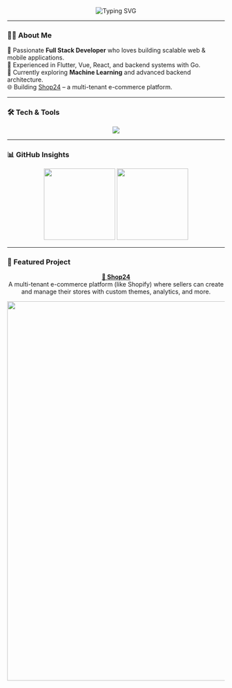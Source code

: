 <!-- 🌟 Profile Header -->
<div align="center">
  <img src="https://readme-typing-svg.herokuapp.com?font=JetBrains+Mono&pause=1000&color=00C2FF&center=true&vCenter=true&width=500&lines=Hi+%F0%9F%91%8B%2C+I'm+Endale!;Full+Stack+%26+Mobile+App+Developer;Machine+Learning+Enthusiast;Open+Source+Contributor" alt="Typing SVG" />
</div>

---

### 🧑‍💻 About Me
🚀 Passionate **Full Stack Developer** who loves building scalable web & mobile applications.  
📱 Experienced in Flutter, Vue, React, and backend systems with Go.  
🌱 Currently exploring **Machine Learning** and advanced backend architecture.  
🌐 Building [Shop24](http://shop24.sbs) – a multi-tenant e-commerce platform.

---

### 🛠️ Tech & Tools
<p align="center">
  <img src="https://skillicons.dev/icons?i=go,python,dart,flutter,vue,react,nuxtjs,nodejs,aws,docker,git,tensorflow,mongodb,postgres" />
</p>

---

### 📊 GitHub Insights
<p align="center">
  <img src="https://github-readme-streak-stats.herokuapp.com?user=Endale2&theme=tokyonight&hide_border=true" height="165px"/>
  <img src="https://github-readme-stats.vercel.app/api/top-langs/?username=Endale2&layout=compact&theme=tokyonight&hide_border=true" height="165px"/>
</p>

---

### 🚀 Featured Project
<p align="center">
  <a href="http://shop24.sbs"><b>🛒 Shop24</b></a>  
  <br/>
  A multi-tenant e-commerce platform (like Shopify) where sellers can create and manage their stores with custom themes, analytics, and more.
</p>



<div align="center">

  <img width="1880" height="877" alt="image" src="https://github.com/user-attachments/assets/4b5b32df-859d-4bfa-93e2-0d07dfb33468" />

</div>
